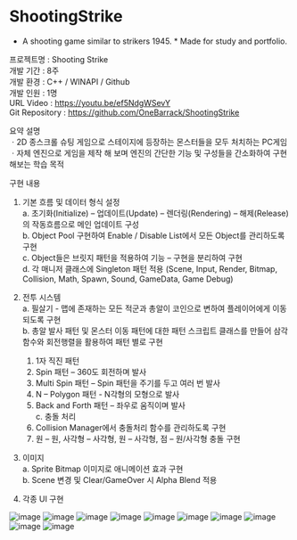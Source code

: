 # ShootingStrike
* A shooting game similar to strikers 1945. * Made for study and portfolio.

프로젝트명 : Shooting Strike  
개발 기간 : 8주  
개발 환경 : C++ / WINAPI / Github  
개발 인원 : 1명  
URL	Video : https://youtu.be/ef5NdgWSevY  
Git Repository :  https://github.com/OneBarrack/ShootingStrike

요약 설명  
ㆍ2D 종스크롤 슈팅 게임으로 스테이지에 등장하는 몬스터들을 모두 처치하는 PC게임  
ㆍ자체 엔진으로 게임을 제작 해 보며 엔진의 간단한 기능 및 구성들을 간소화하여 구현 해보는 학습 목적  

구현 내용  
1) 기본 흐름 및 데이터 형식 설정  
   a. 초기화(Initialize) – 업데이트(Update) – 렌더링(Rendering) – 해제(Release) 의 작동흐름으로 메인 업데이트 구성  
   b. Object Pool 구현하여 Enable / Disable List에서 모든 Object를 관리하도록 구현  
   c. Object들은 브릿지 패턴을 적용하여 기능 – 구현을 분리하여 구현  
   d. 각 매니저 클래스에 Singleton 패턴 적용 (Scene, Input, Render, Bitmap, Collision, Math, Spawn, Sound, GameData, Game Debug)  

2) 전투 시스템  
   a. 필살기 - 맵에 존재하는 모든 적군과 총알이 코인으로 변하여 플레이어에게 이동되도록 구현  
   b. 총알 발사 패턴 및 몬스터 이동 패턴에 대한 패턴 스크립트 클래스를 만들어 삼각함수와 회전행렬을 활용하여 패턴 별로 구현  
      1. 1자 직진 패턴  
      2. Spin 패턴 – 360도 회전하며 발사  
      3. Multi Spin 패턴 – Spin 패턴을 주기를 두고 여러 번 발사  
      4. N – Polygon 패턴 - N각형의 모형으로 발사  
      5. Back and Forth 패턴 – 좌우로 움직이며 발사  
   c. 충돌 처리  
      1. Collision Manager에서 충돌처리 함수를 관리하도록 구현  
      2. 원 – 원, 사각형 – 사각형, 원 – 사각형, 점 – 원/사각형 충돌 구현  
  
3) 이미지  
    a. Sprite Bitmap 이미지로 애니메이션 효과 구현  
    b. Scene 변경 및 Clear/GameOver 시 Alpha Blend 적용  
    
4) 각종 UI 구현

![image](https://user-images.githubusercontent.com/62101267/141670926-79cd3d8c-4f65-4f73-9477-96f818937f99.png) ![image](https://user-images.githubusercontent.com/62101267/141670934-2c1a188a-a77a-4000-ad00-f5297cbb52bb.png) ![image](https://user-images.githubusercontent.com/62101267/141670939-ff1047e1-258d-43cb-a78d-1e70fd9cbbb6.png) ![image](https://user-images.githubusercontent.com/62101267/141670940-92d57606-16be-4dc5-b7cb-695d82b5ff1c.png) ![image](https://user-images.githubusercontent.com/62101267/141670942-71511633-8829-4fea-addd-024b01e4694a.png) ![image](https://user-images.githubusercontent.com/62101267/141670943-77245071-bc91-4390-bbd3-31340819f1e0.png) ![image](https://user-images.githubusercontent.com/62101267/141670949-c3663f2f-97e0-4839-a03b-a4e8aca03043.png) ![image](https://user-images.githubusercontent.com/62101267/141670952-7aa25a5c-891e-4be4-85e0-dde78642d022.png) ![image](https://user-images.githubusercontent.com/62101267/141670954-4f67c456-31fe-49ed-b61f-93ac1b198487.png) ![image](https://user-images.githubusercontent.com/62101267/141670955-c040a1fa-692b-48e2-a3e9-861396325ceb.png)









